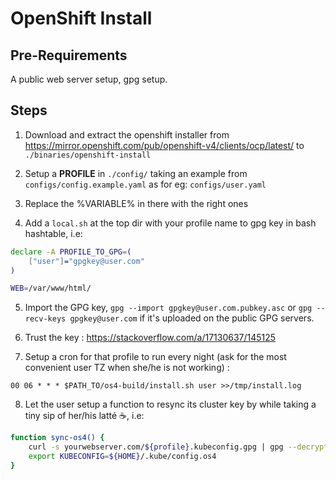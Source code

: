 # OpenShift Install

## Pre-Requirements

A public web server setup, gpg setup.

## Steps

1. Download and extract the openshift installer from
https://mirror.openshift.com/pub/openshift-v4/clients/ocp/latest/ to
`./binaries/openshift-install`

2. Setup a **PROFILE** in `./config/` taking an example from `configs/config.example.yaml` as for eg: `configs/user.yaml`

3. Replace the %VARIABLE% in there with the right ones

4. Add a `local.sh` at the top dir with your profile name to gpg key in bash hashtable, i.e:

```bash
declare -A PROFILE_TO_GPG=(
    ["user"]="gpgkey@user.com"
)

WEB=/var/www/html/
```

5. Import the GPG key, `gpg --import gpgkey@user.com.pubkey.asc` or `gpg
   --recv-keys gpgkey@user.com` if it's uploaded on the public GPG servers.

6. Trust the key : https://stackoverflow.com/a/17130637/145125

7. Setup a cron for that profile to run every night (ask for the most convenient user TZ when she/he is not working) :

`00 06 * * * $PATH_TO/os4-build/install.sh user >>/tmp/install.log`

8. Let the user setup a function to resync its cluster key by while taking a tiny sip of her/his latté ☕️, i.e:

```bash
function sync-os4() {
    curl -s yourwebserver.com/${profile}.kubeconfig.gpg | gpg --decrypt > ${HOME}/.kube/config.os4
    export KUBECONFIG=${HOME}/.kube/config.os4
}
```
